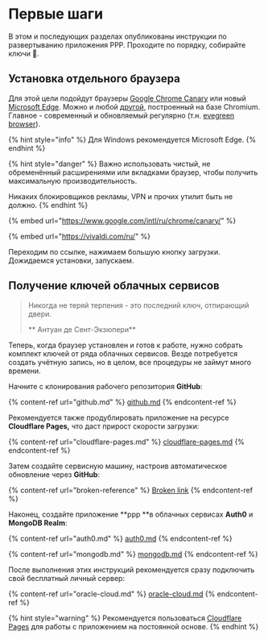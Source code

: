# Первые шаги

В этом и последующих разделах опубликованы инструкции по развертыванию приложения PPP. Проходите по порядку, собирайте ключи 🔑.

## Установка отдельного браузера

Для этой цели подойдут браузеры [Google Chrome Canary](https://www.google.com/intl/ru/chrome/canary/) или новый [Microsoft Edge](https://www.microsoft.com/ru-ru/edge). Можно и любой [другой](https://vivaldi.com/ru/), построенный на базе Chromium. Главное - современный и обновляемый регулярно (т.н. [evegreen browser](https://www.techopedia.com/definition/31094/evergreen-browser)).

{% hint style="info" %}
Для Windows рекомендуется Microsoft Edge.
{% endhint %}

{% hint style="danger" %}
Важно использовать чистый, не обременённый расширениями или вкладками браузер, чтобы получить максимальную производительность. 

Никаких блокировщиков рекламы, VPN и прочих утилит быть не должно.
{% endhint %}

{% embed url="https://www.google.com/intl/ru/chrome/canary/" %}

{% embed url="https://vivaldi.com/ru/" %}

Переходим по ссылке, нажимаем большую кнопку загрузки. Дожидаемся установки, запускаем.

## Получение ключей облачных сервисов

>  Никогда не теряй терпения - это последний ключ, отпирающий двери.
>
> ** Антуан де Сент-Экзюпери**

Теперь, когда браузер установлен и готов к работе, нужно собрать комплект ключей от ряда облачных сервисов. Везде потребуется создать учётную запись, но в целом, все процедуры не займут много времени. 

Начните с клонирования рабочего репозитория **GitHub**:

{% content-ref url="github.md" %}
[github.md](github.md)
{% endcontent-ref %}

Рекомендуется также продублировать приложение на ресурсе **Cloudflare Pages,** что даст прирост скорости загрузки:

{% content-ref url="cloudflare-pages.md" %}
[cloudflare-pages.md](cloudflare-pages.md)
{% endcontent-ref %}

Затем создайте сервисную машину, настроив автоматическое обновление через **GitHub**:

{% content-ref url="broken-reference" %}
[Broken link](broken-reference)
{% endcontent-ref %}

Наконец, создайте приложение **ppp **в облачных сервисах **Auth0** и **MongoDB Realm**:

{% content-ref url="auth0.md" %}
[auth0.md](auth0.md)
{% endcontent-ref %}

{% content-ref url="mongodb.md" %}
[mongodb.md](mongodb.md)
{% endcontent-ref %}

После выполнения этих инструкций рекомендуется сразу подключить свой бесплатный личный сервер:

{% content-ref url="oracle-cloud.md" %}
[oracle-cloud.md](oracle-cloud.md)
{% endcontent-ref %}

{% hint style="warning" %}
Рекомендуется пользоваться [Cloudflare Pages](cloudflare-pages.md) для работы с приложением на постоянной основе.
{% endhint %}
